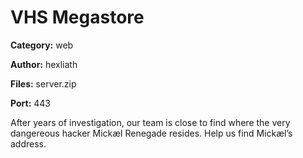 # VHS Megastore
**Category:** web

**Author:** hexliath

**Files:** server.zip

**Port:** 443

After years of investigation, our team is close to find where the very dangereous hacker Mickæl Renegade resides.
Help us find Mickæl’s address.
